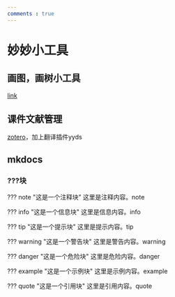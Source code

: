 ```yaml
---
comments : true
---
```


<script defer src="https://vercount.one/js"></script>

# 妙妙小工具

## 画图，画树小工具

[link](https://csacademy.com/app/graph_editor)

## 课件文献管理

[zotero](https://www.zotero.org/)，加上翻译插件yyds

## mkdocs

### ???块

??? note "这是一个注释块"
    这里是注释内容。note

??? info "这是一个信息块"
    这里是信息内容。info

??? tip "这是一个提示块"
    这里是提示内容。tip

??? warning "这是一个警告块"
    这里是警告内容。warning

??? danger "这是一个危险块"
    这里是危险内容。danger

??? example "这是一个示例块"
    这里是示例内容。example

??? quote "这是一个引用块"
    这里是引用内容。quote
<!--<span id="busuanzi_container_page_pv">本页总访问量<span id="busuanzi_value_page_pv"></span>次</span>
<span id="busuanzi_container_page_uv">本页总访客数 <span id="busuanzi_value_page_uv"></span> 人</span>-->